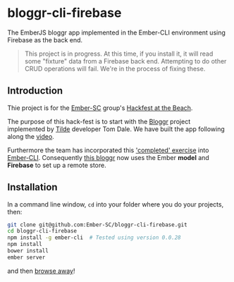 # bloggr-cli-firebase

The EmberJS bloggr app implemented in the Ember-CLI environment using Firebase as the back end.

> This project is in progress.  At this time, if you install it, it will read some "fixture" data
> from a Firebase back end.  Attempting to do other CRUD operations will fail.  We're in the process
> of fixing these.

## Introduction

Thie project is for the [Ember-SC](http://www.meetup.com/Ember-SC/) group's
[Hackfest at the Beach](http://www.meetup.com/Ember-SC/events/177022872/).

The purpose of this hack-fest is to start with the [Bloggr](https://github.com/oldfartdeveloper/bloggr-client)
project implemented by [Tilde](http://www.tilde.io/) developer Tom Dale.  We have built the app following along
the [video](https://www.youtube.com/watch?feature=player_detailpage&v=1QHrlFlaXdI).

Furthermore the team has incorporated this ['completed' exercise](https://github.com/Ember-SC/bloggr-cli)
into [Ember-CLI](https://github.com/stefanpenner/ember-cli).
Consequently [this bloggr](https://github.com/Ember-SC/bloggr-cli-firebase) now uses the Ember **model** and **Firebase** to
set up a remote store.

## Installation

In a command line window, `cd` into your folder where you do your projects, then:

```bash
git clone git@github.com:Ember-SC/bloggr-cli-firebase.git
cd bloggr-cli-firebase
npm install -g ember-cli  # Tested using version 0.0.28
npm install
bower install
ember server
```

and then [browse away](http://localhost:4200)!
